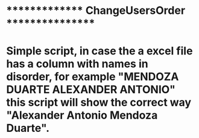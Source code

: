 # *************  ChangeUsersOrder ***************
# Simple script, in case the a excel file has a column with names in disorder, for example "MENDOZA  DUARTE ALEXANDER ANTONIO" this script will show the correct way "Alexander Antonio Mendoza Duarte".
# 
